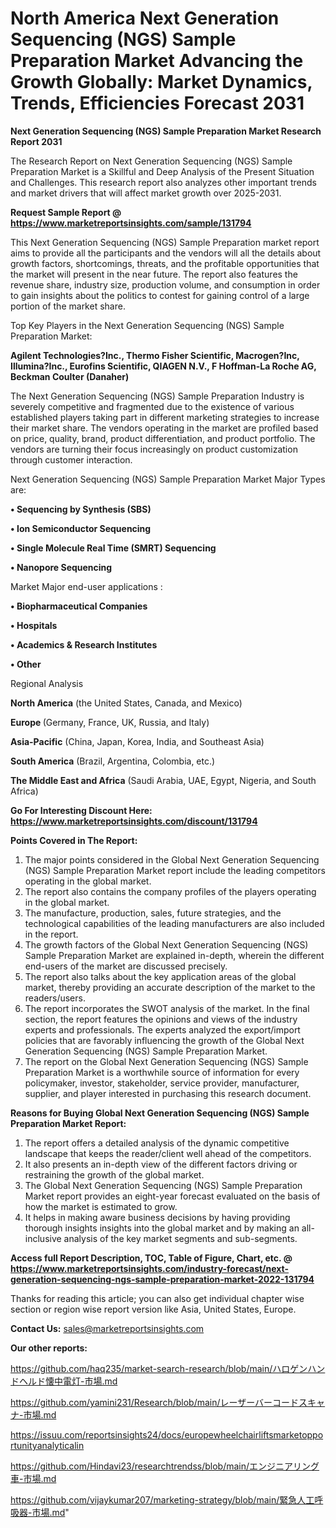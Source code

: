# North America Next Generation Sequencing (NGS) Sample Preparation Market Advancing the Growth Globally: Market Dynamics, Trends, Efficiencies Forecast 2031

<strong>Next Generation Sequencing (NGS) Sample Preparation Market Research Report 2031</strong>

The Research Report on Next Generation Sequencing (NGS) Sample Preparation Market is a Skillful and Deep Analysis of the Present Situation and Challenges. This research report also analyzes other important trends and market drivers that will affect market growth over 2025-2031.

<strong>Request Sample Report @ <a href=https://www.marketreportsinsights.com/sample/131794>https://www.marketreportsinsights.com/sample/131794</a></strong>

This Next Generation Sequencing (NGS) Sample Preparation market report aims to provide all the participants and the vendors will all the details about growth factors, shortcomings, threats, and the profitable opportunities that the market will present in the near future. The report also features the revenue share, industry size, production volume, and consumption in order to gain insights about the politics to contest for gaining control of a large portion of the market share.

Top Key Players in the Next Generation Sequencing (NGS) Sample Preparation Market:

<strong>Agilent Technologies?Inc., Thermo Fisher Scientific, Macrogen?Inc, Illumina?Inc., Eurofins Scientific, QIAGEN N.V., F Hoffman-La Roche AG, Beckman Coulter (Danaher)</strong>

The Next Generation Sequencing (NGS) Sample Preparation Industry is severely competitive and fragmented due to the existence of various established players taking part in different marketing strategies to increase their market share. The vendors operating in the market are profiled based on price, quality, brand, product differentiation, and product portfolio. The vendors are turning their focus increasingly on product customization through customer interaction.

Next Generation Sequencing (NGS) Sample Preparation Market Major Types are:

<strong>• Sequencing by Synthesis (SBS)

• Ion Semiconductor Sequencing

• Single Molecule Real Time (SMRT) Sequencing

• Nanopore Sequencing</strong>

Market Major end-user applications :

<strong>• Biopharmaceutical Companies

• Hospitals

• Academics & Research Institutes

• Other</strong>

Regional Analysis

</u><strong><b>North America</b></strong> (the United States, Canada, and Mexico)

<strong><b>Europe </b></strong>(Germany, France, UK, Russia, and Italy)

<strong><b>Asia-Pacific</b></strong> (China, Japan, Korea, India, and Southeast Asia)

<strong><b>South America</b></strong> (Brazil, Argentina, Colombia, etc.)

<strong><b>The Middle East and Africa</b></strong> (Saudi Arabia, UAE, Egypt, Nigeria, and South Africa)

<strong>Go For Interesting Discount Here: <a href=https://www.marketreportsinsights.com/discount/131794>https://www.marketreportsinsights.com/discount/131794</a></strong>

<strong>Points Covered in The Report:</strong>
<ol>
  <li>The major points considered in the Global Next Generation Sequencing (NGS) Sample Preparation Market report include the leading competitors operating in the global market.</li>
  <li>The report also contains the company profiles of the players operating in the global market.</li>
  <li>The manufacture, production, sales, future strategies, and the technological capabilities of the leading manufacturers are also included in the report.</li>
  <li>The growth factors of the Global Next Generation Sequencing (NGS) Sample Preparation Market are explained in-depth, wherein the different end-users of the market are discussed precisely.</li>
  <li>The report also talks about the key application areas of the global market, thereby providing an accurate description of the market to the readers/users.</li>
  <li>The report incorporates the SWOT analysis of the market. In the final section, the report features the opinions and views of the industry experts and professionals. The experts analyzed the export/import policies that are favorably influencing the growth of the Global Next Generation Sequencing (NGS) Sample Preparation Market.</li>
  <li>The report on the Global Next Generation Sequencing (NGS) Sample Preparation Market is a worthwhile source of information for every policymaker, investor, stakeholder, service provider, manufacturer, supplier, and player interested in purchasing this research document.</li>
</ol>
<strong>Reasons for Buying Global Next Generation Sequencing (NGS) Sample Preparation Market Report:</strong>

<ol>
  <li>The report offers a detailed analysis of the dynamic competitive landscape that keeps the reader/client well ahead of the competitors.</li>
  <li>It also presents an in-depth view of the different factors driving or restraining the growth of the global market.</li>
  <li>The Global Next Generation Sequencing (NGS) Sample Preparation Market report provides an eight-year forecast evaluated on the basis of how the market is estimated to grow.</li>
  <li>It helps in making aware business decisions by having providing thorough insights insights into the global market and by making an all-inclusive analysis of the key market segments and sub-segments.</li>
</ol>
<strong>Access full Report Description, TOC, Table of Figure, Chart, etc. @ <a href=https://www.marketreportsinsights.com/industry-forecast/next-generation-sequencing-ngs-sample-preparation-market-2022-131794>https://www.marketreportsinsights.com/industry-forecast/next-generation-sequencing-ngs-sample-preparation-market-2022-131794</a></strong>


Thanks for reading this article; you can also get individual chapter wise section or region wise report version like Asia, United States, Europe.

<strong>Contact Us:</strong>
sales@marketreportsinsights.com

<strong>Our other reports:</strong>

<a href=https://github.com/haq235/market-search-research/blob/main/ハロゲンハンドヘルド懐中電灯-市場.md>https://github.com/haq235/market-search-research/blob/main/ハロゲンハンドヘルド懐中電灯-市場.md</a>

<a href=https://github.com/yamini231/Research/blob/main/レーザーバーコードスキャナ-市場.md>https://github.com/yamini231/Research/blob/main/レーザーバーコードスキャナ-市場.md</a>

<a href=https://issuu.com/reportsinsights24/docs/europewheelchairliftsmarketopportunityanalyticalin>https://issuu.com/reportsinsights24/docs/europewheelchairliftsmarketopportunityanalyticalin</a>

<a href=https://github.com/Hindavi23/researchtrendss/blob/main/エンジニアリング車-市場.md>https://github.com/Hindavi23/researchtrendss/blob/main/エンジニアリング車-市場.md</a>

<a href=https://github.com/vijaykumar207/marketing-strategy/blob/main/緊急人工呼吸器-市場.md>https://github.com/vijaykumar207/marketing-strategy/blob/main/緊急人工呼吸器-市場.md</a>"
